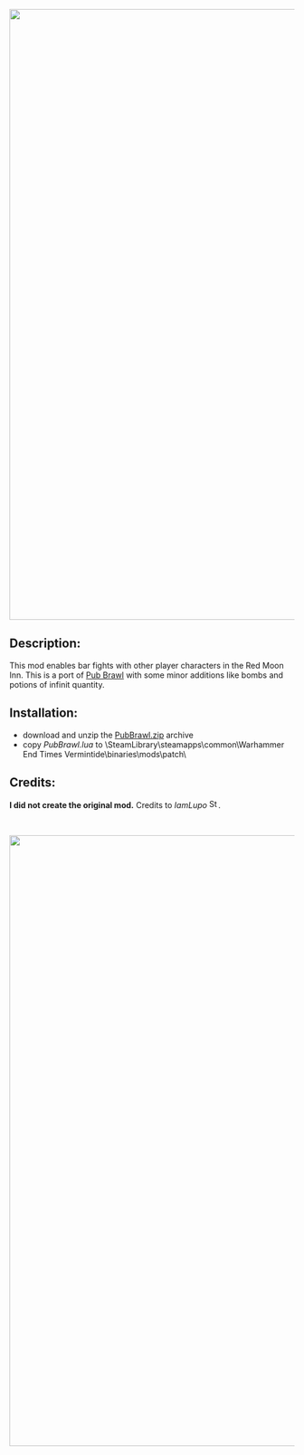 <p align="center">
  <img src="../../../assets/banner-top.png" alt="" width="1080">
</p>

## Description:
This mod enables bar fights with other player characters in the Red Moon Inn. This is a port of [Pub Brawl](https://www.nexusmods.com/vermintide/mods/27?tab=files) with some minor additions like bombs and potions of infinit quantity.

## Installation:
- download and unzip the [PubBrawl.zip](../../../../releases/tag/PubBrawl) archive
- copy *PubBrawl.lua* to \SteamLibrary\steamapps\common\Warhammer End Times Vermintide\binaries\mods\patch\

## Credits:
**I did not create the original mod.** Credits to *IamLupo* [<img src="https://steamcommunity.com/favicon.ico" alt="Steam" title="IamLupo" width="16">](https://steamcommunity.com/profiles/76561198069012995).

<br/>

<p align="center">
  <img src="../../../assets/banner-buttom.png" alt="" width="1080">
</p>
